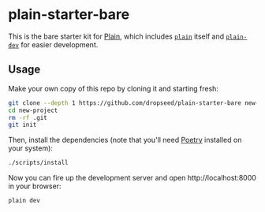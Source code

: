 # plain-starter-bare

This is the bare starter kit for [Plain](https://plainframework.com/),
which includes [`plain`](https://plainframework.com/docs/plain) itself and [`plain-dev`](https://plainframework.com/docs/plain-dev) for easier development.

## Usage

Make your own copy of this repo by cloning it and starting fresh:

```bash
git clone --depth 1 https://github.com/dropseed/plain-starter-bare new-project
cd new-project
rm -rf .git
git init
```

Then, install the dependencies (note that you'll need [Poetry](https://python-poetry.org/) installed on your system):

```bash
./scripts/install
```

Now you can fire up the development server and open http://localhost:8000 in your browser:

```bash
plain dev
```
